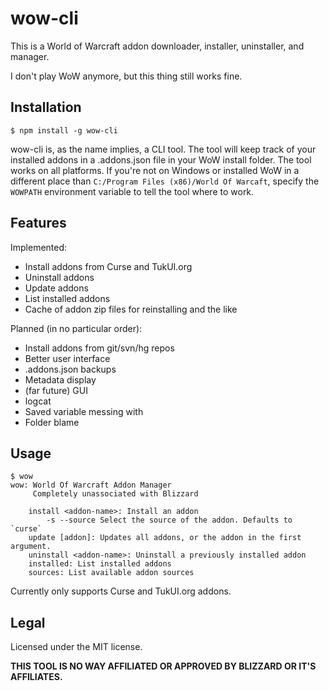 # wow-cli
This is a World of Warcraft addon downloader, installer, uninstaller, and manager.

I don't play WoW anymore, but this thing still works fine.

## Installation
```text
$ npm install -g wow-cli
```
wow-cli is, as the name implies, a CLI tool. The tool will keep track of your installed addons in a .addons.json file in your WoW install folder. The tool works on all platforms. If you're not on Windows or installed WoW in a different place than `C:/Program Files (x86)/World Of Warcaft`, specify the `WOWPATH` environment variable to tell the tool where to work.

## Features
Implemented:
* Install addons from Curse and TukUI.org
* Uninstall addons
* Update addons
* List installed addons
* Cache of addon zip files for reinstalling and the like

Planned (in no particular order):
* Install addons from git/svn/hg repos
* Better user interface
* .addons.json backups
* Metadata display
* (far future) GUI
* logcat
* Saved variable messing with
* Folder blame


## Usage
```text
$ wow
wow: World Of Warcraft Addon Manager
     Completely unassociated with Blizzard

    install <addon-name>: Install an addon
        -s --source Select the source of the addon. Defaults to `curse`
    update [addon]: Updates all addons, or the addon in the first argument.
    uninstall <addon-name>: Uninstall a previously installed addon
    installed: List installed addons
    sources: List available addon sources
```
Currently only supports Curse and TukUI.org addons.

## Legal
Licensed under the MIT license.

**THIS TOOL IS NO WAY AFFILIATED OR APPROVED BY BLIZZARD OR IT'S AFFILIATES.**